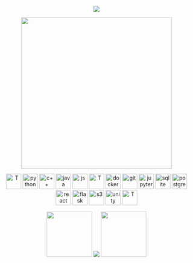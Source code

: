 <p align="center"><img src="https://user-images.githubusercontent.com/93014021/224484719-d333fb14-bc61-469b-b70b-5874aae61228.gif"></p>


<p align="center">
   <img src="https://github-readme-stats.vercel.app/api?username=aliemre2023&show_icons=true&theme=dark" width="400">
</p>
<p align="center">

   <img alt="T" title="T" height="40" width="40"  src="https://github.com/user-attachments/assets/d4359836-61a0-4dcd-952a-bedd655ae546">
   
   <img alt="python" title="python" height="40" width="40"  src="https://cdn.simpleicons.org/python">
   <img alt="c++" title="c++" height="40" width="40" src="https://cdn.simpleicons.org/c++">
   <img alt="java" title="java" height="40" width="40" src="https://cdn.jsdelivr.net/gh/devicons/devicon/icons/java/java-original.svg">
   <img alt="js" title="js" height="40" width="40" src="https://cdn.simpleicons.org/javascript">

   <img alt="T" title="T" height="40" width="40"  src="https://github.com/user-attachments/assets/d4359836-61a0-4dcd-952a-bedd655ae546">

   <img alt="docker" title="docker" height="40" width="40"  src="https://cdn.simpleicons.org/docker">
   <img alt="git" title="git" height="40" width="40"  src="https://cdn.simpleicons.org/git">
   <img alt="jupyter" title="jupyter" height="40" width="40" src="https://cdn.simpleicons.org/jupyter">
   <img alt="sqlite" title="sqlite" height="40" width="40"  src="https://github.com/aliemre2023/aliemre2023/assets/93014021/4a8869b5-fe36-41da-8d9c-8292ae9fffb3">
   <img alt="postgresql" title="postgresql" height="40" width="40" src="https://cdn.simpleicons.org/postgresql">
   <img alt="react" title="react" height="40" width="40" src="https://cdn.simpleicons.org/react">
   <img alt="flask" title="flask" height="40" width="40" src="https://cdn.simpleicons.org/flask">
   <img alt="s3" title="s3" height="40" width="40" src="https://github.com/user-attachments/assets/fa8b5165-2659-4086-bc59-143f0590f1cb">
   <img alt="unity" title="unity" height="40" width="40" src="https://github.com/user-attachments/assets/2401eaf6-80a5-4444-8d83-8aae69904833">

   

   <img alt="T" title="T" height="40" width="40"  src="https://github.com/user-attachments/assets/d4359836-61a0-4dcd-952a-bedd655ae546">

   <!--
   <img alt="numpy" title="numpy" height="40" width="40" src="https://github.com/aliemre2023/aliemre2023/assets/93014021/2294b5f4-cfbd-48fd-a82c-d04ac23a5533">
   <img alt="pandas" title="pandas" height="40" width="40"  src="https://github.com/aliemre2023/aliemre2023/assets/93014021/f8e9b73f-e15e-471b-ae19-c645cb5cbae9">
   <img alt="matplotlib" title="matplotlib" height="40" width="40" src="https://github.com/aliemre2023/aliemre2023/assets/93014021/75058ee9-edcb-4003-8d70-a437aeaf765d">
   <img alt="opencv" title="opencv" height="40" width="40" src="https://github.com/aliemre2023/aliemre2023/assets/93014021/157a8dd5-4f86-4be2-a58b-04fa5ce4deb1">
   <img alt="selenium" title="selenium" height="40" width="40" src="https://cdn.simpleicons.org/selenium">
   <img alt="qt" title="qt" height="40" width="40"  src="https://cdn.simpleicons.org/qt">
   -->

</p>


<p align="center">

  <img  position=absolute width=120px src="https://github.com/aliemre2023/aliemre2023/assets/93014021/75ed0386-58bc-4644-a840-c33759b1d481">
  
  <img  position=absolute src="https://github-readme-stats.vercel.app/api/top-langs/?username=aliemre2023&layout=compact&size_weight=0.25&count_weight=0.5&theme=gruvbox_light">
  
  <img position=absolute width=120px src="https://github.com/aliemre2023/aliemre2023/assets/93014021/d5d04f91-a0b7-4066-ac72-c1c0e05a811e">
  
</p>
